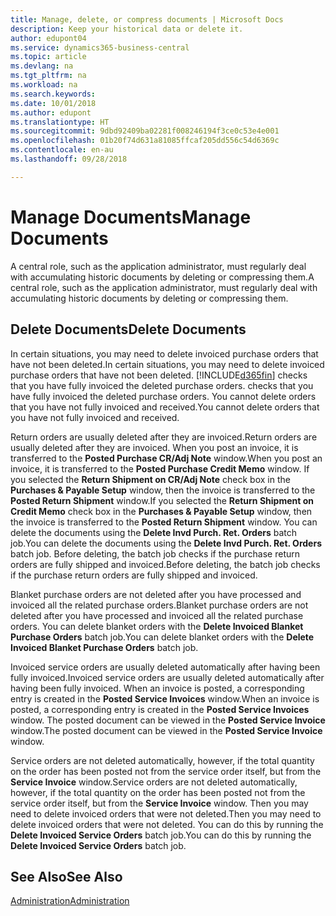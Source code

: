 ```yaml
---
title: Manage, delete, or compress documents | Microsoft Docs
description: Keep your historical data or delete it.
author: edupont04
ms.service: dynamics365-business-central
ms.topic: article
ms.devlang: na
ms.tgt_pltfrm: na
ms.workload: na
ms.search.keywords: 
ms.date: 10/01/2018
ms.author: edupont
ms.translationtype: HT
ms.sourcegitcommit: 9dbd92409ba02281f008246194f3ce0c53e4e001
ms.openlocfilehash: 01b20f74d631a81085ffcaf205dd556c54d6369c
ms.contentlocale: en-au
ms.lasthandoff: 09/28/2018

---
```

# <a name="manage-documents"></a><span data-ttu-id="96e13-103">Manage Documents</span><span class="sxs-lookup"><span data-stu-id="96e13-103">Manage Documents</span></span>
<span data-ttu-id="96e13-104">A central role, such as the application administrator, must regularly deal with accumulating historic documents by deleting or compressing them.</span><span class="sxs-lookup"><span data-stu-id="96e13-104">A central role, such as the application administrator, must regularly deal with accumulating historic documents by deleting or compressing them.</span></span>  

## <a name="delete-documents"></a><span data-ttu-id="96e13-105">Delete Documents</span><span class="sxs-lookup"><span data-stu-id="96e13-105">Delete Documents</span></span>
<span data-ttu-id="96e13-106">In certain situations, you may need to delete invoiced purchase orders that have not been deleted.</span><span class="sxs-lookup"><span data-stu-id="96e13-106">In certain situations, you may need to delete invoiced purchase orders that have not been deleted.</span></span> [!INCLUDE[d365fin](includes/d365fin_md.md)] <span data-ttu-id="96e13-107">checks that you have fully invoiced the deleted purchase orders.</span><span class="sxs-lookup"><span data-stu-id="96e13-107"> checks that you have fully invoiced the deleted purchase orders.</span></span> <span data-ttu-id="96e13-108">You cannot delete orders that you have not fully invoiced and received.</span><span class="sxs-lookup"><span data-stu-id="96e13-108">You cannot delete orders that you have not fully invoiced and received.</span></span>  

<span data-ttu-id="96e13-109">Return orders are usually deleted after they are invoiced.</span><span class="sxs-lookup"><span data-stu-id="96e13-109">Return orders are usually deleted after they are invoiced.</span></span> <span data-ttu-id="96e13-110">When you post an invoice, it is transferred to the **Posted Purchase CR/Adj Note** window.</span><span class="sxs-lookup"><span data-stu-id="96e13-110">When you post an invoice, it is transferred to the **Posted Purchase Credit Memo** window.</span></span> <span data-ttu-id="96e13-111">If you selected the **Return Shipment on CR/Adj Note** check box in the **Purchases & Payable Setup** window, then the invoice is transferred to the **Posted Return Shipment** window.</span><span class="sxs-lookup"><span data-stu-id="96e13-111">If you selected the **Return Shipment on Credit Memo** check box in the **Purchases & Payable Setup** window, then the invoice is transferred to the **Posted Return Shipment** window.</span></span> <span data-ttu-id="96e13-112">You can delete the documents using the **Delete Invd Purch. Ret. Orders** batch job.</span><span class="sxs-lookup"><span data-stu-id="96e13-112">You can delete the documents using the **Delete Invd Purch. Ret. Orders** batch job.</span></span> <span data-ttu-id="96e13-113">Before deleting, the batch job checks if the purchase return orders are fully shipped and invoiced.</span><span class="sxs-lookup"><span data-stu-id="96e13-113">Before deleting, the batch job checks if the purchase return orders are fully shipped and invoiced.</span></span>  

<span data-ttu-id="96e13-114">Blanket purchase orders are not deleted after you have processed and invoiced all the related purchase orders.</span><span class="sxs-lookup"><span data-stu-id="96e13-114">Blanket purchase orders are not deleted after you have processed and invoiced all the related purchase orders.</span></span> <span data-ttu-id="96e13-115">You can delete blanket orders with the **Delete Invoiced Blanket Purchase Orders** batch job.</span><span class="sxs-lookup"><span data-stu-id="96e13-115">You can delete blanket orders with the **Delete Invoiced Blanket Purchase Orders** batch job.</span></span>  

<span data-ttu-id="96e13-116">Invoiced service orders are usually deleted automatically after having been fully invoiced.</span><span class="sxs-lookup"><span data-stu-id="96e13-116">Invoiced service orders are usually deleted automatically after having been fully invoiced.</span></span> <span data-ttu-id="96e13-117">When an invoice is posted, a corresponding entry is created in the **Posted Service Invoices** window.</span><span class="sxs-lookup"><span data-stu-id="96e13-117">When an invoice is posted, a corresponding entry is created in the **Posted Service Invoices** window.</span></span> <span data-ttu-id="96e13-118">The posted document can be viewed in the **Posted Service Invoice** window.</span><span class="sxs-lookup"><span data-stu-id="96e13-118">The posted document can be viewed in the **Posted Service Invoice** window.</span></span>  

<span data-ttu-id="96e13-119">Service orders are not deleted automatically, however, if the total quantity on the order has been posted not from the service order itself, but from the **Service Invoice** window.</span><span class="sxs-lookup"><span data-stu-id="96e13-119">Service orders are not deleted automatically, however, if the total quantity on the order has been posted not from the service order itself, but from the **Service Invoice** window.</span></span> <span data-ttu-id="96e13-120">Then you may need to delete invoiced orders that were not deleted.</span><span class="sxs-lookup"><span data-stu-id="96e13-120">Then you may need to delete invoiced orders that were not deleted.</span></span> <span data-ttu-id="96e13-121">You can do this by running the **Delete Invoiced Service Orders** batch job.</span><span class="sxs-lookup"><span data-stu-id="96e13-121">You can do this by running the **Delete Invoiced Service Orders** batch job.</span></span>  

## <a name="see-also"></a><span data-ttu-id="96e13-122">See Also</span><span class="sxs-lookup"><span data-stu-id="96e13-122">See Also</span></span>  
[<span data-ttu-id="96e13-123">Administration</span><span class="sxs-lookup"><span data-stu-id="96e13-123">Administration</span></span>](admin-setup-and-administration.md)  

